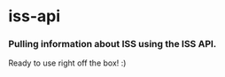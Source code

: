 # iss-api

### Pulling information about ISS using the ISS API.

Ready to use right off the box! :)

